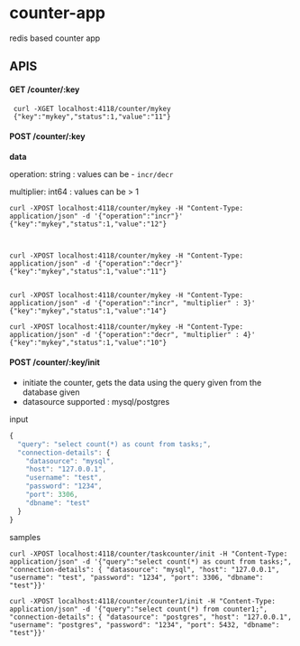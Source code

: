 # counter-app
redis based counter app

## APIS
#### GET /counter/:key

```shell
 curl -XGET localhost:4118/counter/mykey
 {"key":"mykey","status":1,"value":"11"}
 ```

#### POST /counter/:key

**data**

operation: string : values can be - `incr/decr`

multiplier: int64 : values can be > 1

```shell
curl -XPOST localhost:4118/counter/mykey -H "Content-Type: application/json" -d '{"operation":"incr"}'
{"key":"mykey","status":1,"value":"12"}



curl -XPOST localhost:4118/counter/mykey -H "Content-Type: application/json" -d '{"operation":"decr"}'
{"key":"mykey","status":1,"value":"11"}


curl -XPOST localhost:4118/counter/mykey -H "Content-Type: application/json" -d '{"operation":"incr", "multiplier" : 3}'
{"key":"mykey","status":1,"value":"14"}

curl -XPOST localhost:4118/counter/mykey -H "Content-Type: application/json" -d '{"operation":"decr", "multiplier" : 4}'
{"key":"mykey","status":1,"value":"10"}
```



#### POST /counter/:key/init

* initiate the counter, gets the data using the query given from the database given
* datasource supported : mysql/postgres

input
```javascript
{
  "query": "select count(*) as count from tasks;",
  "connection-details": {
    "datasource": "mysql",
    "host": "127.0.0.1",
    "username": "test",
    "password": "1234",
    "port": 3306,
    "dbname": "test"
  }
}
```

samples

```shell
curl -XPOST localhost:4118/counter/taskcounter/init -H "Content-Type: application/json" -d '{"query":"select count(*) as count from tasks;", "connection-details": { "datasource": "mysql", "host": "127.0.0.1", "username": "test", "password": "1234", "port": 3306, "dbname": "test"}}'

curl -XPOST localhost:4118/counter/counter1/init -H "Content-Type: application/json" -d '{"query":"select count(*) from counter1;", "connection-details": { "datasource": "postgres", "host": "127.0.0.1", "username": "postgres", "password": "1234", "port": 5432, "dbname": "test"}}'
```
